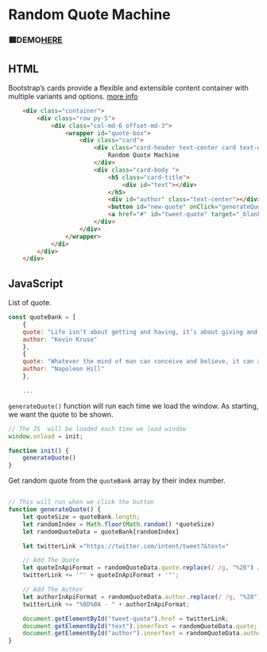 # Random Quote Machine

### 🟥DEMO[HERE](https://mitzelldone.github.io/Random-Quote-Machine/index.html)

## HTML

Bootstrap’s cards provide a flexible and extensible content container with multiple variants and options. [more info](https://getbootstrap.com/docs/5.1/components/card/)

```HTML
    <div class="container">
        <div class="row py-5">
            <div class="col-md-6 offset-md-3">
                <wrapper id="quote-box">
                    <div class="card">
                        <div class="card-header text-center card text-white bg-dark mb-3">
                            Random Quote Machine
                        </div>
                        <div class="card-body ">
                            <h5 class="card-title">
                                <div id="text"></div>
                            </h5>
                            <div id="author" class="text-center"></div>
                            <button id="new-quote" onClick="generateQuote()" class="btn btn-success ">New Quote </button>
                            <a href="#" id="tweet-quote" target="_blank" class="btn btn-primary " title="Tweet this quote!" >Tweet</a>
                        </div>
                    </div>
                </wrapper>
            </di>
        </div>
    </div>
```

## JavaScript

List of quote.

```Javascript
const quoteBank = [
    {
    quote: "Life isn’t about getting and having, it’s about giving and being.",
    author: "Kevin Kruse"
    },
    {
    quote: "Whatever the mind of man can conceive and believe, it can achieve.",
    author: "Napoleon Hill"
    },

    ...

```

`generateQuote()` function will run each time we load the window. As starting, we want the quote to be shown.

```Javascript
// The JS  will be loaded each time we load window
window.onload = init;

function init() {
    generateQuote()
}
```

Get random quote from the `quoteBank` array by their index number.

```JavaScript

// This will run when we click the button
function generateQuote() {
    let quoteSize = quoteBank.length;
    let randomIndex = Math.floor(Math.random() *quoteSize)
    let randomQuoteData = quoteBank[randomIndex]

    let twitterLink ="https://twitter.com/intent/tweet?&text="

    // Add The Quote
    let quoteInApiFormat = randomQuoteData.quote.replace(/ /g, "%20") // replace empty space with %20
    twitterLink += '"' + quoteInApiFormat + '"';

    // Add The Author
    let authorInApiFormat = randomQuoteData.author.replace(/ /g, "%20")
    twitterLink += "%0D%0A - " + authorInApiFormat;

    document.getElementById("tweet-quote").href = twitterLink;
    document.getElementById("text").innerText = randomQuoteData.quote;
    document.getElementById("author").innerText = randomQuoteData.author
}

```
